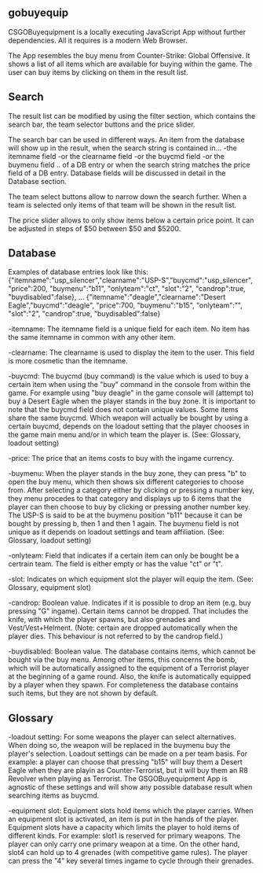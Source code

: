 gobuyequip
----------

CSGOBuyequipment is a locally executing JavaScript App without further dependencies.
All it requires is a modern Web Browser.

The App resembles the buy menu from Counter-Strike: Global Offensive.
It shows a list of all items which are available for buying within the game.
The user can buy items by clicking on them in the result list.

Search
-------
The result list can be modified by using the filter section,
which contains the search bar, the team selector buttons and
the price slider.

The search bar can be used in different ways.
An item from the database will show up in the result, when the search string is contained in...
-the itemname field
-or the clearname field
-or the buycmd field
-or the buymenu field
.. of a DB entry
or when the search string matches the price field of a DB entry.
Database fields will be discussed in detail in the Database section.

The team select buttons allow to narrow down the search further.
When a team is selected only items of that team will be shown in the result list.

The price slider allows to only show items below a certain price point.
It can be adjusted in steps of $50 between $50 and $5200.



Database
--------
Examples of database entries look like this:
{"itemname":"usp_silencer","clearname":"USP-S","buycmd":"usp_silencer", "price":200, "buymenu":"b11", "onlyteam":"ct", "slot":"2", "candrop":true, "buydisabled":false},
...
{"itemname":"deagle","clearname":"Desert Eagle","buycmd":"deagle", "price":700, "buymenu":"b15", "onlyteam":"", "slot":"2", "candrop":true, "buydisabled":false}

-itemname: The itemname field is a unique field for each item. No item has the same itemname in common with any other item.

-clearname: The clearname is used to display the item to the user. This field is more cosmetic than the itemname.

-buycmd: The buycmd (buy command) is the value which is used to buy a certain item when using the "buy" command in the console
from within the game. For example using "buy deagle" in the game console will (attempt to) buy a Desert Eagle when the player
stands in the buy zone. It is important to note that the buycmd field does not contain unique values. Some items share the same buycmd.
Which weapon will actually be bought by using a certain buycmd, depends on the loadout setting that the player chooses in the
game main menu and/or  in which team the player is. (See: Glossary, loadout setting)

-price: The price that an items costs to buy with the ingame currency.

-buymenu: When the player stands in the buy zone, they can press "b" to open the buy menu, which then shows six different
categories to choose from. After selecting a category either by clicking or pressing a number key, they menu procedes to
that category and displays up to 6 items that the player can then choose to buy by clicking or pressing another number key.
The USP-S is said to be at the buymenu position "b11" because it can be bought by pressing b, then 1 and then 1 again.
The buymenu field is not unique as it depends on loadout settings and team affiliation. (See: Glossary, loadout setting)

-onlyteam: Field that indicates if a certain item can only be bought be a certrain team. The field is either empty or has the
value "ct" or "t".

-slot: Indicates on which equipment slot the player will equip the item. (See: Glossary, equipment slot)

-candrop: Boolean value. Indicates if it is possible to drop an item (e.g. buy pressing "G" ingame).
Certain items cannot be dropped. That includes the knife, with which the player spawns, but also grenades and Vest/Vest+Helment.
(Note: certain are dropped automatically when the player dies. This behaviour is not referred to by the candrop field.)

-buydisabled: Boolean value. The database contains items, which cannot be bought via the buy menu. Among other items, this concerns
the bomb, which will be automatically assigned to the equipment of a Terrorist player at the beginning of a game round. Also, the knife is automatically equipped by a player when they spawn. For completeness the database contains such items, but they are not
shown by default.

Glossary
--------
-loadout setting: For some weapons the player can select alternatives. When doing so, the weapon will be replaced in the
buymenu buy the player's selection. Loadout settings can be made on a per team basis. For example: a player can choose that
pressing "b15" will buy them a Desert Eagle when they are playin as Counter-Terrorist, but it will buy them an R8 Revolver when
playing as Terrorist. The GSGOBuyequipment App is agnostic of these settings and will show any possible database result when
searching items as buycmd.

-equipment slot: Equipment slots hold items which the player carries. When an equipment slot is activated, an item is put in
the hands of the player. Equipment slots have a capacity which limits the player to hold items of different kinds.
For example: slot1 is reserved for primary weapons. The player can only carry one primary weapon at a time. On the other hand, 
slot4 can hold up to 4 grenades (with competitive game rules). The player can press the "4" key several times ingame to cycle 
through their grenades.
